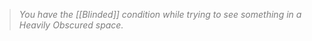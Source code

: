 > *<span style="color:rgb(125, 125, 125)">You have the [[Blinded]] condition while trying to see something in a Heavily Obscured space.</span>*